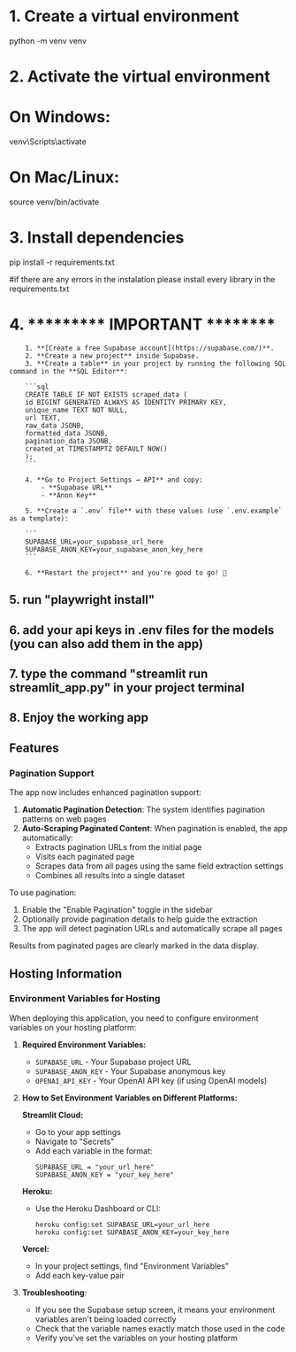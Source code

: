 # 1. Create a virtual environment
python -m venv venv

# 2. Activate the virtual environment
# On Windows:
venv\Scripts\activate

# On Mac/Linux:
source venv/bin/activate

# 3. Install dependencies
pip install -r requirements.txt

#if there are any errors in the instalation please install every library in the requirements.txt


# 4. *********     IMPORTANT     ********
        1. **[Create a free Supabase account](https://supabase.com/)**.
        2. **Create a new project** inside Supabase.
        3. **Create a table** in your project by running the following SQL command in the **SQL Editor**:
        
        ```sql
        CREATE TABLE IF NOT EXISTS scraped_data (
        id BIGINT GENERATED ALWAYS AS IDENTITY PRIMARY KEY,
        unique_name TEXT NOT NULL,
        url TEXT,
        raw_data JSONB,        
        formatted_data JSONB, 
        pagination_data JSONB,
        created_at TIMESTAMPTZ DEFAULT NOW()
        );
        ```

        4. **Go to Project Settings → API** and copy:
            - **Supabase URL**
            - **Anon Key**
        
        5. **Create a `.env` file** with these values (use `.env.example` as a template):
        
        ```
        SUPABASE_URL=your_supabase_url_here
        SUPABASE_ANON_KEY=your_supabase_anon_key_here
        ```

        6. **Restart the project** and you're good to go! 🚀


## 5. run "playwright install"

## 6. add your api keys in .env files for the models (you can also add them in the app)

## 7. type the command "streamlit run streamlit_app.py" in your project terminal

## 8. Enjoy the working app

## Features

### Pagination Support
The app now includes enhanced pagination support:

1. **Automatic Pagination Detection**: The system identifies pagination patterns on web pages
2. **Auto-Scraping Paginated Content**: When pagination is enabled, the app automatically:
   - Extracts pagination URLs from the initial page
   - Visits each paginated page
   - Scrapes data from all pages using the same field extraction settings
   - Combines all results into a single dataset

To use pagination:
1. Enable the "Enable Pagination" toggle in the sidebar
2. Optionally provide pagination details to help guide the extraction
3. The app will detect pagination URLs and automatically scrape all pages

Results from paginated pages are clearly marked in the data display.

## Hosting Information

### Environment Variables for Hosting
When deploying this application, you need to configure environment variables on your hosting platform:

1. **Required Environment Variables:**
   - `SUPABASE_URL` - Your Supabase project URL
   - `SUPABASE_ANON_KEY` - Your Supabase anonymous key
   - `OPENAI_API_KEY` - Your OpenAI API key (if using OpenAI models)

2. **How to Set Environment Variables on Different Platforms:**

   **Streamlit Cloud:**
   - Go to your app settings
   - Navigate to "Secrets"
   - Add each variable in the format:
     ```
     SUPABASE_URL = "your_url_here"
     SUPABASE_ANON_KEY = "your_key_here"
     ```

   **Heroku:**
   - Use the Heroku Dashboard or CLI:
     ```
     heroku config:set SUPABASE_URL=your_url_here
     heroku config:set SUPABASE_ANON_KEY=your_key_here
     ```

   **Vercel:**
   - In your project settings, find "Environment Variables"
   - Add each key-value pair

3. **Troubleshooting**:
   - If you see the Supabase setup screen, it means your environment variables aren't being loaded correctly
   - Check that the variable names exactly match those used in the code 
   - Verify you've set the variables on your hosting platform